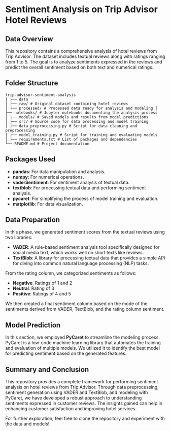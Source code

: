 # Sentiment Analysis on Trip Advisor Hotel Reviews

## Data Overview
This repository contains a comprehensive analysis of hotel reviews from Trip Advisor. The dataset includes textual reviews along with ratings ranging from 1 to 5. The goal is to analyze sentiments expressed in the reviews and predict the overall sentiment based on both text and numerical ratings.

## Folder Structure
```
trip-advisor-sentiment-analysis 
│ ├── data
│ ├── raw/ # Original dataset containing hotel reviews 
│ ├── processed/ # Processed data ready for analysis and modeling │ ├── notebooks/ # Jupyter notebooks documenting the analysis process 
│ ├── models/ # Saved models and results from model predictions 
│ ├── src/ # Source code for data processing and model training 
│ ├── data_preprocessing.py # Script for data cleaning and preprocessing 
│ ├── model_training.py # Script for training and evaluating models 
│ ├── requirements.txt # List of packages and dependencies 
└── README.md # Project documentation
```

## Packages Used
- **pandas**: For data manipulation and analysis.
- **numpy**: For numerical operations.
- **vaderSentiment**: For sentiment analysis of textual data.
- **textblob**: For processing textual data and performing sentiment analysis.
- **pycaret**: For simplifying the process of model training and evaluation.
- **matplotlib**: For data visualization.

## Data Preparation
In this phase, we generated sentiment scores from the textual reviews using two libraries:

- **VADER**: A rule-based sentiment analysis tool specifically designed for social media text, which works well on short texts like reviews.
- **TextBlob**: A library for processing textual data that provides a simple API for diving into common natural language processing (NLP) tasks.

From the rating column, we categorized sentiments as follows:
- **Negative**: Ratings of 1 and 2
- **Neutral**: Rating of 3
- **Positive**: Ratings of 4 and 5

We then created a final sentiment column based on the mode of the sentiments derived from VADER, TextBlob, and the rating column sentiment.

## Model Prediction
In this section, we employed **PyCaret** to streamline the modeling process. PyCaret is a low-code machine learning library that automates the training and evaluation of multiple models. We utilized it to identify the best model for predicting sentiment based on the generated features.

## Summary and Conclusion
This repository provides a complete framework for performing sentiment analysis on hotel reviews from Trip Advisor. Through data preprocessing, sentiment generation using VADER and TextBlob, and modeling with PyCaret, we have developed a robust approach to understanding sentiments expressed in customer reviews. The insights gained can help in enhancing customer satisfaction and improving hotel services.

For further exploration, feel free to clone the repository and experiment with the data and models!
